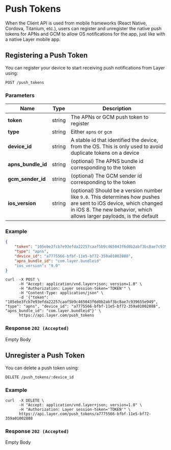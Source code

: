 # Push Tokens

When the Client API is used from mobile frameworks (React Native, Cordova, Titanium, etc.), users can register and unregister the native push tokens for APNs and GCM to allow OS notifications for the app, just like with a native Layer mobile app.

## Registering a Push Token

You can register your device to start receiving push notifications from Layer using:

```request
POST /push_tokens

```

### Parameters

| Name    | Type |  Description  |
|---------|------|---------------|
| **token**           | string | The APNs or GCM push token to register |
| **type**      | string | Either `apns` or `gcm` |
| **device_id** | string | A stable id that identified the device, from the OS. This is only used to avoid duplicate tokens on a device |
| **apns_bundle_id**  | string | (optional) The APNS bundle id corresponding to the token |
| **gcm_sender_id**  | string | (optional) The GCM sender id corresponding to the token |
| **ios_version**  | string | (optional) Should be a version number like `9.0`. This determines how pushes are sent to iOS device, which changed in iOS 8. The new behavior, which allows larger payloads, is the default |

### Example

```json
{
    "token": "105ebe3fcb7e93efda22257caaf5b9c465043f6d0b2abf3bc8ae7c939655e949",
    "type": "apns",
    "device_id": "a7775566-bfbf-11e5-bf72-359a01002888",
    "apns_bundle_id": "com.layer.bundleid"
    "ios_version": "9.0"
}
```

```console
curl  -X POST \
      -H "Accept: application/vnd.layer+json; version=1.0" \
      -H "Authorization: Layer session-token='TOKEN'" \
      -H "Content-Type: application/json" \
      -d '{"token": "105ebe3fcb7e93efda22257caaf5b9c465043f6d0b2abf3bc8ae7c939655e949", "type": "apns", "device_id": "a7775566-bfbf-11e5-bf72-359a01002888", "apns_bundle_id": "com.layer.bundleid"}' \
      https://api.layer.com/push_tokens
```

### Response `202 (Accepted)`

Empty Body

## Unregister a Push Token

You can delete a push token using:

```request
DELETE /push_tokens/:device_id
```

### Example

```console
curl  -X DELETE \
      -H "Accept: application/vnd.layer+json; version=1.0" \
      -H "Authorization: Layer session-token='TOKEN'" \
      https://api.layer.com/push_tokens/a7775566-bfbf-11e5-bf72-359a01002888
```

### Response `202 (Accepted)`

Empty Body
